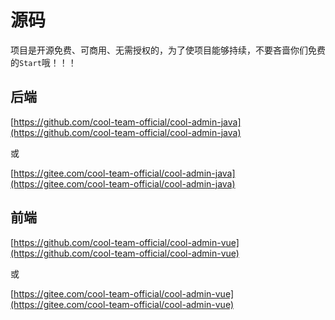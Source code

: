 # 源码

项目是开源免费、可商用、无需授权的，为了使项目能够持续，不要吝啬你们免费的`Start`哦！！！

## 后端

[https://github.com/cool-team-official/cool-admin-java](https://github.com/cool-team-official/cool-admin-java)

或

[https://gitee.com/cool-team-official/cool-admin-java](https://gitee.com/cool-team-official/cool-admin-java)

## 前端

[https://github.com/cool-team-official/cool-admin-vue](https://github.com/cool-team-official/cool-admin-vue)

或

[https://gitee.com/cool-team-official/cool-admin-vue](https://gitee.com/cool-team-official/cool-admin-vue)
